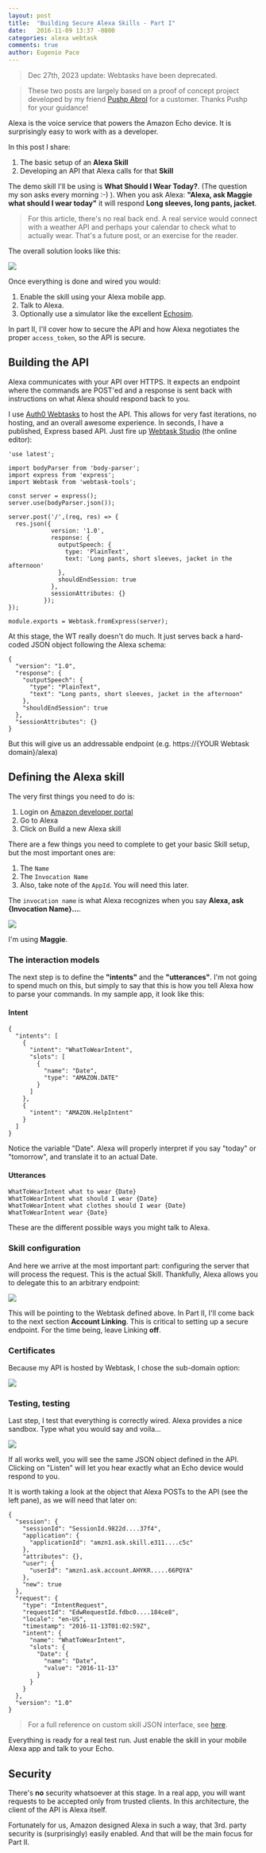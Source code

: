 ```yaml
---
layout: post
title:  "Building Secure Alexa Skills - Part I"
date:   2016-11-09 13:37 -0800
categories: alexa webtask 
comments: true
author: Eugenio Pace
---
```


> Dec 27th, 2023 update: Webtasks have been deprecated.

> These two posts are largely based on a proof of concept project developed by my friend [Pushp Abrol](https://twitter.com/pushpabrol) for a customer. Thanks Pushp for your guidance!

Alexa is the voice service that powers the Amazon Echo device. It is surprisingly easy to work with as a developer.

In this post I share:

1. The basic setup of an **Alexa Skill**
2. Developing an API that Alexa calls for that **Skill**

The demo skill I'll be using is **What Should I Wear Today?**. (The question my son asks every morning :-) ). When you ask Alexa: **"Alexa, ask Maggie what should I wear today"** it will respond **Long sleeves, long pants, jacket**.

> For this article, there's no real back end. A real service would connect with a weather API and perhaps your calendar to check what to actually wear. That's a future post, or an exercise for the reader.

The overall solution looks like this:

![](https://docs.google.com/drawings/d/1WcNmE-OVCKxo5BUCe5qR5tGRXm4XsyFPO8JpD8nDHrY/pub?w=1001&h=529)

Once everything is done and wired you would:

1. Enable the skill using your Alexa mobile app.
2. Talk to Alexa.
3. Optionally use a simulator like the excellent [Echosim](https://echosim.io).

In part II, I'll cover how to secure the API and how Alexa negotiates the proper `access_token`, so the API is secure.

## Building the API

Alexa communicates with your API over HTTPS. It expects an endpoint where the commands are POST'ed and a response is sent back with instructions on what Alexa should respond back to you.

I use [Auth0 Webtasks](https://webtask.io) to host the API. This allows for very fast iterations, no hosting, and an overall awesome experience. In seconds, I have a published,  Express based API. Just fire up [Webtask Studio](https://webtask.io/make) (the online editor): 

```
'use latest';

import bodyParser from 'body-parser';
import express from 'express';
import Webtask from 'webtask-tools';

const server = express();
server.use(bodyParser.json());

server.post('/',(req, res) => {
  res.json({ 
            version: '1.0',
            response: { 
              outputSpeech: { 
                type: 'PlainText',
                text: 'Long pants, short sleeves, jacket in the afternoon' 
              },
              shouldEndSession: true 
            },
            sessionAttributes: {} 
          });
});

module.exports = Webtask.fromExpress(server);
```

At this stage, the WT really doesn't do much. It just serves back a hard-coded JSON object following the Alexa schema:

```
{ 
  "version": "1.0",
  "response": { 
    "outputSpeech": { 
      "type": "PlainText",
      "text": "Long pants, short sleeves, jacket in the afternoon" 
    },
    "shouldEndSession": true 
  },
  "sessionAttributes": {} 
}
```

But this will give us an addressable endpoint (e.g. https://{YOUR Webtask domain}/alexa)

## Defining the Alexa skill

The very first things you need to do is:

1. Login on [Amazon developer portal](https://developer.amazon.com)
2. Go to Alexa
3. Click on Build a new Alexa skill

There are a few things you need to complete to get your basic Skill setup, but the most important ones are:

1. The `Name`
2. The `Invocation Name`
3. Also, take note of the `AppId`. You will need this later.

The `invocation name` is what Alexa recognizes when you say **Alexa, ask {Invocation Name}...**.

![](/media/alexa-1.png)

I'm using **Maggie**.

### The interaction models

The next step is to define the **"intents"** and the **"utterances"**. I'm not going to spend much on this, but simply to say that this is how you tell Alexa how to parse your commands. In my sample app, it look like this:

#### Intent

```
{
  "intents": [
    {
      "intent": "WhatToWearIntent",
      "slots": [
        {
          "name": "Date",
          "type": "AMAZON.DATE"
        }
      ]
    },
    {
      "intent": "AMAZON.HelpIntent"
    }
  ]
}
```

Notice the variable "Date". Alexa will properly interpret if you say "today" or "tomorrow", and translate it to an actual Date.

#### Utterances

```
WhatToWearIntent what to wear {Date}
WhatToWearIntent what should I wear {Date}
WhatToWearIntent what clothes should I wear {Date}
WhatToWearIntent wear {Date}
```

These are the different possible ways you might talk to Alexa.

### Skill configuration

And here we arrive at the most important part: configuring the server that will process the request. This is the actual Skill. Thankfully, Alexa allows you to delegate this to an arbitrary endpoint:

![](/media/alexa-2.png)

This will be pointing to the Webtask defined above. In Part II, I'll come back to the next section **Account Linking**. This is critical to setting up a secure endpoint. For the time being, leave Linking **off**.

### Certificates

Because my API is hosted by Webtask, I chose the sub-domain option:

![](/media/alexa-certs.png)

### Testing, testing

Last step, I test that everything is correctly wired. Alexa provides a nice sandbox. Type what you would say and voila...

![](/media/alexa-test.png)

If all works well, you will see the same JSON object defined in the API. Clicking on "Listen" will let you hear exactly what an Echo device would respond to you.

It is worth taking a look at the object that Alexa POSTs to the API (see the left pane), as we will need that later on:

```
{
  "session": {
    "sessionId": "SessionId.9822d....37f4",
    "application": {
      "applicationId": "amzn1.ask.skill.e311....c5c"
    },
    "attributes": {},
    "user": {
      "userId": "amzn1.ask.account.AHYKR.....66PQYA"
    },
    "new": true
  },
  "request": {
    "type": "IntentRequest",
    "requestId": "EdwRequestId.fdbc0....184ce8",
    "locale": "en-US",
    "timestamp": "2016-11-13T01:02:59Z",
    "intent": {
      "name": "WhatToWearIntent",
      "slots": {
        "Date": {
          "name": "Date",
          "value": "2016-11-13"
        }
      }
    }
  },
  "version": "1.0"
}
```

> For a full reference on custom skill JSON interface, see [here](https://developer.amazon.com/public/solutions/alexa/alexa-skills-kit/docs/alexa-skills-kit-interface-reference).

Everything is ready for a real test run. Just enable the skill in your mobile Alexa app and talk to your Echo.

## Security

There's **no** security whatsoever at this stage. In a real app, you will want requests to be accepted only from trusted clients. In this architecture, the client of the API is Alexa itself.

Fortunately for us, Amazon designed Alexa in such a way, that 3rd. party security is (surprisingly) easily enabled. And that will be the main focus for Part II. 
